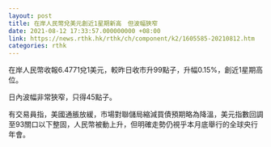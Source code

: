 ```yaml
---
layout: post
title: 在岸人民幣兌美元創近1星期新高　但波幅狹窄
date: 2021-08-12 17:33:57.000000000 +08:00
link: https://news.rthk.hk/rthk/ch/component/k2/1605585-20210812.htm
categories: rthk
---
```


在岸人民幣收報6.4771兌1美元，較昨日收市升99點子，升幅0.15%，創近1星期高位。

日內波幅非常狹窄，只得45點子。

有交易員指，美國通脹放緩，市場對聯儲局縮減買債預期略為降溫，美元指數回調至93關口以下整固，人民幣被動上升，但明確走勢仍視乎本月底舉行的全球央行年會。
